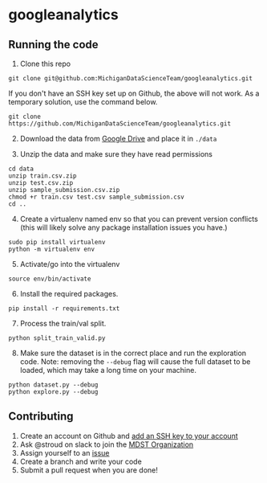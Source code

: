 # googleanalytics

## Running the code

1. Clone this repo
```
git clone git@github.com:MichiganDataScienceTeam/googleanalytics.git
```

If you don't have an SSH key set up on Github, the above will not work.
As a temporary solution, use the command below.
```
git clone https://github.com/MichiganDataScienceTeam/googleanalytics.git
```

2. Download the data from [Google Drive](https://drive.google.com/open?id=1gkD5foFI9vMZzIL_jhDSxiE3T4mGgOqQ) and place it in `./data`

3. Unzip the data and make sure they have read permissions
```
cd data
unzip train.csv.zip
unzip test.csv.zip
unzip sample_submission.csv.zip
chmod +r train.csv test.csv sample_submission.csv
cd ..
```

4. Create a virtualenv named env so that you can prevent version conflicts (this will likely solve any package installation issues you have.)
```
sudo pip install virtualenv
python -m virtualenv env
```

5. Activate/go into the virtualenv
```
source env/bin/activate
```

6. Install the required packages.
```
pip install -r requirements.txt
```

7. Process the train/val split.
```
python split_train_valid.py
```

8. Make sure the dataset is in the correct place and run the exploration code. Note: removing the `--debug` flag will
cause the full dataset to be loaded, which may take a long time on
your machine.
```
python dataset.py --debug
python explore.py --debug
```


## Contributing

1. Create an account on Github and [add an SSH key to your account](https://help.github.com/articles/adding-a-new-ssh-key-to-your-github-account/)
2. Ask @stroud on slack to join the [MDST Organization](https://github.com/MichiganDataScienceTeam)
3. Assign yourself to an [issue](https://github.com/MichiganDataScienceTeam/googleanalytics/issues)
4. Create a branch and write your code
5. Submit a pull request when you are done!

